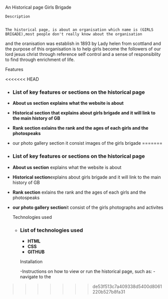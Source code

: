 An Historical page 
 Girls Brigade

    Description


    The historical page, is about an organisation which name is (GIRLS BRIGADE),most people don't really know about the organisation
   and the oranisation was establish in 1893 by Lady helen  from scottland and the purpose of this organisation is to help girls become the followers
   of our lord jesus christ through reference self control and a sense of responsiblity to find through enrichment of life.

   Features

<<<<<<< HEAD
 -  ### List of key features or sections on the historical page 
- **About us section explains what the website is about**
- **Historical section that explains about girls brigade and it will link to the main history of GB**
- **Rank section exlains the rank and the ages of each girls and the photospeaks**
- our photo gallery section it consist images of the girls brigade
=======
 - ### List of key features or sections on the historical page
  
- **About us section** explains what the website is about
  
- **Historical section**explains about girls brigade and it will link to the main history of GB
  
- **Rank section** exlains the rank and the ages of each girls and the photospeaks
  
- **our photo gallery section**it consist of the girls photographs and activites

  Technologies used



  - ### List of technologies used
     - **HTML**
     - **CSS**
     - **GITHUB**



    Installation





     -Instructions on how to view or run the historical page, such as:
        -navigate to the 
>>>>>>> de53f513c7a409338d5400d8061220b527b8fa31
